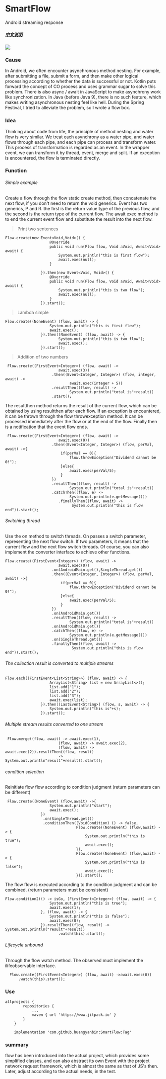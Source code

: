 # SmartFlow
Android streaming response 
##### [中文说明](README.md)
[![](https://www.jitpack.io/v/huangyanbin/SmartFlow.svg)](https://www.jitpack.io/#huangyanbin/SmartFlow)
### Cause
In Android, we often encounter asynchronous method nesting. For example, after submitting a file, submit a form, and then make other logical processing according to whether the data is successful or not. Kotlin puts forward the concept of CO process and uses grammar sugar to solve this problem. There is also async / await in JavaScript to make asynchrony work like synchronization. In Java (before Java 9), there is no such feature, which makes writing asynchronous nesting feel like hell. During the Spring Festival, I tried to alleviate the problem, so I wrote a flow box.
### Idea
Thinking about code from life, the principle of method nesting and water flow is very similar. We treat each asynchrony as a water pipe, and water flows through each pipe, and each pipe can process and transform water. This process of transformation is regarded as an event. In the wrapper event, we can transform it by thread, event, merge and split. If an exception is encountered, the flow is terminated directly.

### Function
###### Simple example
Create a flow through the flow static create method, then concatenate the next flow, if you don't need to return the void generics. Event has two generics, P and R. the first is the return value type of the previous flow, and the second is the return type of the current flow. The await exec method is to end the current event flow and substitute the result into the next flow.

>Print two sentences

```
Flow.create(new Event<Void,Void>() {
                    @Override
                    public void run(Flow flow, Void aVoid, Await<Void> await) {
                        System.out.println("this is first flow");
                        await.exec(null);
                    }
                    
                }).then(new Event<Void, Void>() {
                    @Override
                    public void run(Flow flow, Void aVoid, Await<Void> await) {
                        System.out.println("this is two flow");
                        await.exec(null); 
                    }
                }).start();
```

> Lambda simple

```
Flow.create((NoneEvent) (flow, await) -> {
                    System.out.println("this is first flow");
                    await.exec(); 
                }).then((NoneEvent) (flow, await) -> {
                        System.out.println("this is two flow");
                        await.exec();
                }).start();
```
> Addition of two numbers

```
 Flow.create((FirstEvent<Integer>) (flow, await) -> 
                        await.exec(3))
                     .then((Event<Integer, Integer>) (flow, integer, await) -> 
                             await.exec(integer + 5))
                     .resultThen((flow, result) -> 
                             System.out.println("total is"+result))
                     .start();
```
The resultthen method returns the result of the current flow, which can be obtained by using resultthen after each flow. If an exception is encountered, it can be thrown through the flow throwexception method. It can be processed immediately after the flow or at the end of the flow. Finally then is a notification that the event flow ends.


```
 Flow.create((FirstEvent<Integer>) (flow, await) ->
                        await.exec(0))
                     .then((Event<Integer, Integer>) (flow, perVal, await) ->{
                         if(perVal == 0){
                             flow.throwException("Dividend cannot be 0!");
                         }else{
                             await.exec(perVal/5);
                         }
                     })
                     .resultThen((flow, result) ->
                             System.out.println("total is"+result))
                     .catchThen((flow, e) ->
                             System.out.println(e.getMessage()))
                        .finallyThen((flow, await) -> 
                              System.out.println("this is flow end")).start();
```

###### Switching thread
Use the on method to switch threads. On passes a switch parameter, representing the next flow switch. If two parameters, it means that the current flow and the next flow switch threads. Of course, you can also implement the converter interface to achieve other functions.
```
Flow.create((FirstEvent<Integer>) (flow, await) ->
                        await.exec(0))
                     .on(AndroidMain.get(),SingleThread.get())   
                     .then((Event<Integer, Integer>) (flow, perVal, await) ->{
                         if(perVal == 0){
                             flow.throwException("Dividend cannot be 0!");
                         }else{
                             await.exec(perVal/5);
                         }
                     })
                     .on(AndroidMain.get())
                     .resultThen((flow, result) ->
                             System.out.println("total is"+result))
                     .on(AndroidMain.get())
                     .catchThen((flow, e) ->
                             System.out.println(e.getMessage()))
                     .on(SingleThread.get())
                     .finallyThen((flow, await) ->
                              System.out.println("this is flow end")).start();
```

###### The collection result is converted to multiple streams

```
Flow.each((FirstEvent<List<String>>) (flow, await) -> {
                    ArrayList<String> list = new ArrayList<>();
                    list.add("1");
                    list.add("2");
                    list.add("3");
                    await.exec(list);
                }).then((LastEvent<String>) (flow, s, await) -> {
                    System.out.println("this is"+s);
                }).start();
```
###### Multiple stream results converted to one stream


```
 Flow.merge((flow, await) -> await.exec(1),
                        (flow, await) -> await.exec(2),
                        (flow, await) -> await.exec(2)).resultThen((flow, result)
                        ->  System.out.println"result"+result)).start();
```

###### condition selection
Reinitiate flow flow according to condition judgment (return parameters can be different)

```
 Flow.create((NoneEvent) (flow,await) ->{
                    System.out.println("start");
                    await.exec();
                })
                 .on(SingleThread.get())
                 .conditionThen((VoidCondition) () -> false,
                                Flow.create((NoneEvent) (flow,await) -> {
                                    System.out.println("this is true");
                                    await.exec();
                                }),
                                Flow.create((NoneEvent) (flow,await) -> {
                                    System.out.println("this is false");
                                    await.exec();
                                })).start();
```
The flow flow is executed according to the condition judgment and can be combined. (return parameters must be consistent)
```
Flow.condition2(() -> isGo, (FirstEvent<Integer>) (flow, await) -> {
                    System.out.println("this is true");
                    await.exec(1);
                }, (flow, await) -> {
                    System.out.println("this is false");
                    await.exec(0);
                }).resultThen((flow, result) ->  System.out.println("result"+result))
                        .watch(this).start();
```


###### Lifecycle unbound
Through the flow watch method. The observed must implement the ilifeobservable interface.

```
  Flow.create((FirstEvent<Integer>) (flow, await) ->await.exec(0)) 
      .watch(this).start();
```

### Use


```
allprojects {
		repositories {
			...
			maven { url 'https://www.jitpack.io' }
		}
	}
	
	implementation 'com.github.huangyanbin:SmartFlow:Tag'
```

### summary
flow has been introduced into the actual project, which provides some simplified classes, and can also abstract its own Event with the project network request framework, which is almost the same as that of JS's then. Later, adjust according to the actual needs, in the test.













